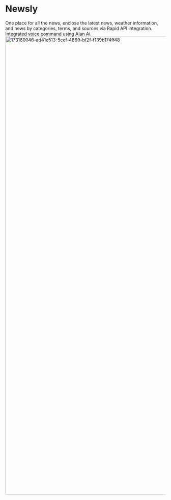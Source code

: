 # Newsly
One place for all the news, enclose the latest news, weather information, and news by categories, terms, and sources via Rapid API integration. Integrated voice command using Alan Ai.
<img width="1440" alt="173160046-ad41e513-5cef-4869-bf2f-f139b174ff48" src="https://github.com/Aditya-sr/Newsly/assets/69643133/472cc689-bea1-45d1-85df-c40e071e50db">

